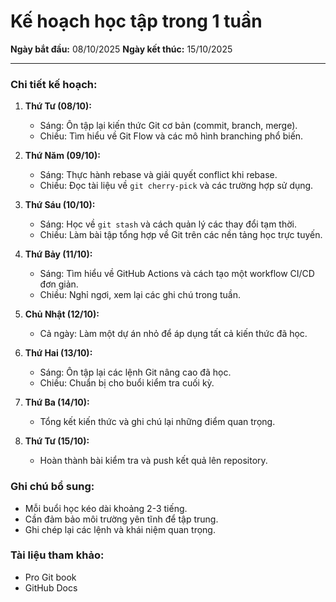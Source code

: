 # Kế hoạch học tập trong 1 tuần

**Ngày bắt đầu:** 08/10/2025
**Ngày kết thúc:** 15/10/2025

---

### Chi tiết kế hoạch:

1.  **Thứ Tư (08/10):**
    *   Sáng: Ôn tập lại kiến thức Git cơ bản (commit, branch, merge).
    *   Chiều: Tìm hiểu về Git Flow và các mô hình branching phổ biến.

2.  **Thứ Năm (09/10):**
    *   Sáng: Thực hành rebase và giải quyết conflict khi rebase.
    *   Chiều: Đọc tài liệu về `git cherry-pick` và các trường hợp sử dụng.

3.  **Thứ Sáu (10/10):**
    *   Sáng: Học về `git stash` và cách quản lý các thay đổi tạm thời.
    *   Chiều: Làm bài tập tổng hợp về Git trên các nền tảng học trực tuyến.

4.  **Thứ Bảy (11/10):**
    *   Sáng: Tìm hiểu về GitHub Actions và cách tạo một workflow CI/CD đơn giản.
    *   Chiều: Nghỉ ngơi, xem lại các ghi chú trong tuần.

5.  **Chủ Nhật (12/10):**
    *   Cả ngày: Làm một dự án nhỏ để áp dụng tất cả kiến thức đã học.

6.  **Thứ Hai (13/10):**
    *   Sáng: Ôn tập lại các lệnh Git nâng cao đã học.
    *   Chiều: Chuẩn bị cho buổi kiểm tra cuối kỳ.

7.  **Thứ Ba (14/10):**
    *   Tổng kết kiến thức và ghi chú lại những điểm quan trọng.

8.  **Thứ Tư (15/10):**
    *   Hoàn thành bài kiểm tra và push kết quả lên repository.

### Ghi chú bổ sung:
- Mỗi buổi học kéo dài khoảng 2-3 tiếng.
- Cần đảm bảo môi trường yên tĩnh để tập trung.
- Ghi chép lại các lệnh và khái niệm quan trọng.

### Tài liệu tham khảo:
- Pro Git book
- GitHub Docs
